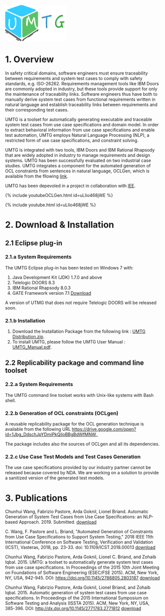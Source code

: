 <img src="UMTG.png" alt="hi" class="inline"/>

# 1. Overview 

In safety critical domains, software engineers must ensure traceability between requirements and system test cases to comply with safety standards, e.g. ISO-26262. Requirements management tools like IBM Doors are commonly adopted in industry, but these tools provide support for only the maintenance of traceability links. Software engineers thus have both to manually derive system test cases from functional requirements written in natural language and establish traceability links between requirements and their corresponding test cases. 

UMTG is a toolset for automatically generating executable and traceable system test cases from use case specifications and domain model. In order to extract behavioral information from use case specifications and enable test automation, UMTG employs Natural Language Processing (NLP), a restricted form of use case specifications, and constraint solving.

UMTG is integrated with two tools, IBM Doors and IBM Rational Rhapsody that are widely adopted in industry to manage requirements and design systems. UMTG has been successfully evaluated on two industrial case studies. UMTG integrates a component for the automated generation of OCL constraints from sentences in natural language, OCLGen, which is available from the fllowing [link](https://sntsvv.github.io/OCLGen/).

UMTG has been depevoled in a project in collaboration with [IEE](http://www.iee.lu).

{% include youtubeOCLGen.html id=uLIio468jWE %}

{% include youtube.html id=uLIio468jWE %}

# 2. Download & Installation

## 2.1 Eclipse plug-in

### 2.1.a System Requirements

The UMTG Eclipse plug-in has been tested on Windows 7 with:

1. Java Development Kit (JDK) 1.7.0 and above
2. Telelogic DOORS 8.3 
3. IBM Rational Rhapsody 8.0.3
4. GATE Framework version 7.1 [Download](http://gate.ac.uk/download/)

A version of UTMG that does not require Telelogic DOORS will be released soon.

### 2.1.b Installation

1. Download the Installation Package from the following link : [UMTG Distribution.zip](https://sntsvv.github.io/UMTG/data/UMTG_Distribution.zip).
2. To install UMTG, please follow the UMTG User Manual : [UMTG_Manual.pdf](https://sntsvv.github.io/UMTG/data/UMTG_Manual.pdf).

## 2.2 Replicability package and command line toolset

### 2.2.a System Requirements

The UMTG command line toolset works with Unix-like systems with Bash shell.

### 2.2.b Generation of OCL constraints (OCLgen)

A reusable replicability package for the OCL generation technique is available from the following URL https://drive.google.com/open?id=1Jbg_DdschJpYDmiPkQiloBBgBdWfMNW_

The package includes also the sources of OCLgen and all its dependencies.

### 2.2.c Use Case Test Models and Test Cases Generation

The use case specifications provided by our industry partner cannot be released because covered by NDA. We are working on a solution to provide a sanitized version of the generated test models.

# 3. Publications

Chunhui Wang, Fabrizio Pastore, Arda Goknil, Lionel Briand. Automatic Generation of System Test Cases from Use Case Specifications: an NLP-based Approach. 2019. Submitted. [download](https://arxiv.org/abs/1907.08490)

C. Wang, F. Pastore and L. Briand, "Automated Generation of Constraints from Use Case Specifications to Support System Testing," 2018 IEEE 11th International Conference on Software Testing, Verification and Validation (ICST), Vasteras, 2018, pp. 23-33.  doi: 10.1109/ICST.2018.00013 [download](http://orbilu.uni.lu/handle/10993/33914)

Chunhui Wang, Fabrizio Pastore, Arda Goknil, Lionel C. Briand, and Zohaib Iqbal. 2015. UMTG: a toolset to automatically generate system test cases from use case specifications. In Proceedings of the 2015 10th Joint Meeting on Foundations of Software Engineering (ESEC/FSE 2015). ACM, New York, NY, USA, 942-945. DOI: https://doi.org/10.1145/2786805.2803187 [download](http://orbilu.uni.lu/handle/10993/21772)

Chunhui Wang, Fabrizio Pastore, Arda Goknil, Lionel Briand, and Zohaib Iqbal. 2015. Automatic generation of system test cases from use case specifications. In Proceedings of the 2015 International Symposium on Software Testing and Analysis (ISSTA 2015). ACM, New York, NY, USA, 385-396. DOI: http://dx.doi.org/10.1145/2771783.2771812 [download](http://orbilu.uni.lu/handle/10993/21147)






